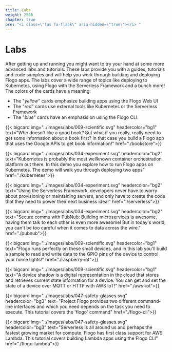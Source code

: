 ```yaml
---
title: Labs
weight: 2500
chapter: true
pre: "<i class=\"fas fa-flask\" aria-hidden=\"true\"></i> "
---
```


# Labs

After getting up and running you might want to try your hand at some more advanced labs and tutorials. These labs provide you with a guides, tutorials and code samples and will help you work through building and deploying Flogo apps. The labs cover a wide range of topics like deploying to Kubernetes, using Flogo with the Serverless Framework and a bunch more! The colors of the cards have a meaning:

* The "_yellow_" cards emphasize building apps using the Flogo Web UI
* The "_red_" cards use external tools like Kubernetes or the Serverless Framework
* The "_blue_" cards have an emphasis on using the Flogo CLI.

<div class="cards">

  {{< bigcard img="../images/labs/009-scientific.svg" headercolor="bg1" text="Who doesn't like a good book? But what if you really, really need to get some information about a book first? In that case you build a Flogo app that uses the Google APIs to get book information!" href="./bookstore">}}

  {{< bigcard img="../images/labs/034-experiment.svg" headercolor="bg2" text="Kubernetes is probably the most wellknown container orchestration platform out there. In this demo you explore how to run Flogo apps on Kubernetes. The demo will walk you through deploying two apps" href="./kubernetes">}}

  {{< bigcard img="../images/labs/034-experiment.svg" headercolor="bg2" text="Using the Serverless Framework, developers never have to worry about provisioning or maintaining servers, and only have to create the code that they need to power their next business idea!" href="./serverless">}}

  {{< bigcard img="../images/labs/034-experiment.svg" headercolor="bg2" text="Secure comms with PubNub: Building microservices is awesome, having them talk to each other is even more awesome! But in today's world, you can't be too careful when it comes to data across the wire." href="./pubnub">}}

  {{< bigcard img="../images/labs/009-scientific.svg" headercolor="bg1" text="Flogo runs perfectly on these small devices, and in this lab you'll build a sample to read and write data to the GPIO pins of the device to control your home lights!" href="./raspberry-iot">}}

  {{< bigcard img="../images/labs/009-scientific.svg" headercolor="bg1" text="A device shadow is a digital representation in the cloud that stores and retrieves current state information for a device. You can get and set the state of a device over MQTT or HTTP with AWS IoT!" href="./aws-iot">}}

  {{< bigcard img="../images/labs/047-safety-glasses.svg" headercolor="bg3" text="Project Flogo provides two different command-line interfaces and which you need depends on the task you need to execute. This tutorial covers the 'flogo' command" href="./flogo-cli">}}

  {{< bigcard img="../images/labs/047-safety-glasses.svg" headercolor="bg3" text="Serverless is all around us and perhaps the fastest growing market for compute. Flogo has first class support for AWS Lambda. This tutorial covers building Lambda apps using the Flogo CLI" href="./flogo-lambda">}}

</div>
